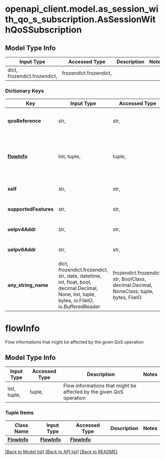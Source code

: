 # openapi_client.model.as_session_with_qo_s_subscription.AsSessionWithQoSSubscription

## Model Type Info
Input Type | Accessed Type | Description | Notes
------------ | ------------- | ------------- | -------------
dict, frozendict.frozendict,  | frozendict.frozendict,  |  | 

### Dictionary Keys
Key | Input Type | Accessed Type | Description | Notes
------------ | ------------- | ------------- | ------------- | -------------
**qosReference** | str,  | str,  | Reference of the requested QoS level | 
**[flowInfo](#flowInfo)** | list, tuple,  | tuple,  | Flow informations that might be affected by the given QoS operation | 
**self** | str,  | str,  | Resource URL of the subscription | [optional] 
**supportedFeatures** | str,  | str,  | Resource URL of the subscription | [optional] 
**ueIpv4Addr** | str,  | str,  | IPV4 address of the device | [optional] 
**ueIpv6Addr** | str,  | str,  | IPV4 address of the device | [optional] 
**any_string_name** | dict, frozendict.frozendict, str, date, datetime, int, float, bool, decimal.Decimal, None, list, tuple, bytes, io.FileIO, io.BufferedReader | frozendict.frozendict, str, BoolClass, decimal.Decimal, NoneClass, tuple, bytes, FileIO | any string name can be used but the value must be the correct type | [optional]

# flowInfo

Flow informations that might be affected by the given QoS operation

## Model Type Info
Input Type | Accessed Type | Description | Notes
------------ | ------------- | ------------- | -------------
list, tuple,  | tuple,  | Flow informations that might be affected by the given QoS operation | 

### Tuple Items
Class Name | Input Type | Accessed Type | Description | Notes
------------- | ------------- | ------------- | ------------- | -------------
[**FlowInfo**](FlowInfo.md) | [**FlowInfo**](FlowInfo.md) | [**FlowInfo**](FlowInfo.md) |  | 

[[Back to Model list]](../../README.md#documentation-for-models) [[Back to API list]](../../README.md#documentation-for-api-endpoints) [[Back to README]](../../README.md)

